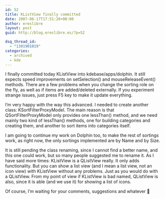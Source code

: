 ```yaml
---
id: 52
title: KListView finally committed
date: 2007-06-17T17:51:20+00:00
author: ereslibre
layout: post
guid: http://blog.ereslibre.es/?p=52

dsq_thread_id:
  - "1301901019"
categories:
  - archived
  - kde
---
```

I finally committed today KListView into kdebase/apps/dolphin. It still expects speed improvements on setSelection() and mouseReleaseEvent() methods. There are a few problems when you change the sorting role on the fly, as well as if items are added/deleted externally. If you experiment strange issues, just press F5 key to make it update everything.

I&#8217;m very happy with the way this advanced. I needed to create another class: KSortFilterProxyModel. The main reason is that QSortFilterProxyModel only provides one lessThan() method, and we need mainly two kind of lessThan() methods, one for building categories and creating them, and another to sort items into categories itself.

I am going to continue my work on Dolphin too, to make the rest of sortings work, as right now, the only sortings implemented are by Name and by Size.

It is still pending the class renaming, since I cannot find a better name, and this one could work, but so many people suggested me to rename it. As I have said more times: KListView is a QListView really. It only adds functionality. But you can show a list view (and I mean a list view, not an icon view) with KListView without any problems. Just as you would do with a QListView. From my point of view if KListView is bad named, QListView is also, since it is able (and we use it) for showing a list of icons.

Of course, I&#8217;m waiting for your comments, suggestions and whatever 🙂
